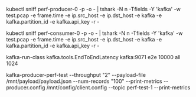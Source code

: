 kubectl sniff perf-producer-0 -p  -o - | tshark -N n -Tfields  -Y 'kafka' -w test.pcap -e frame.time -e ip.src_host -e ip.dst_host -e kafka -e kafka.partition_id -e kafka.api_key -r -

kubectl sniff perf-consumer-0 -p  -o - | tshark -N n -Tfields  -Y 'kafka' -w test.pcap -e frame.time -e ip.src_host -e ip.dst_host -e kafka -e kafka.partition_id -e kafka.api_key -r -

kafka-run-class kafka.tools.EndToEndLatency kafka:9071 e2e 10000 all 1024

kafka-producer-perf-test --throughput "2"  --payload-file /mnt/payload/payload.json --num-records "100" --print-metrics --producer.config /mnt/config/client.config --topic perf-test-1 --print-metrics
